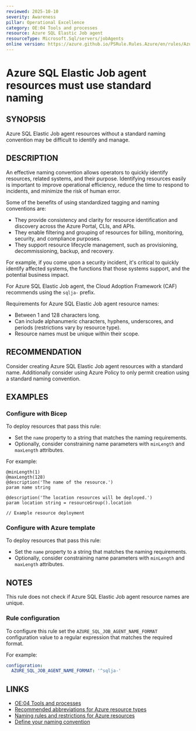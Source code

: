 ```yaml
---
reviewed: 2025-10-10
severity: Awareness
pillar: Operational Excellence
category: OE:04 Tools and processes
resource: Azure SQL Elastic Job agent
resourceType: Microsoft.Sql/servers/jobAgents
online version: https://azure.github.io/PSRule.Rules.Azure/en/rules/Azure.SQL.JobAgentNaming/
---
```


# Azure SQL Elastic Job agent resources must use standard naming

## SYNOPSIS

Azure SQL Elastic Job agent resources without a standard naming convention may be difficult to identify and manage.

## DESCRIPTION

An effective naming convention allows operators to quickly identify resources, related systems, and their purpose.
Identifying resources easily is important to improve operational efficiency, reduce the time to respond to incidents,
and minimize the risk of human error.

Some of the benefits of using standardized tagging and naming conventions are:

- They provide consistency and clarity for resource identification and discovery across the Azure Portal, CLIs, and APIs.
- They enable filtering and grouping of resources for billing, monitoring, security, and compliance purposes.
- They support resource lifecycle management, such as provisioning, decommissioning, backup, and recovery.

For example, if you come upon a security incident, it's critical to quickly identify affected systems,
the functions that those systems support, and the potential business impact.

For Azure SQL Elastic Job agent, the Cloud Adoption Framework (CAF) recommends using the `sqlja-` prefix.

Requirements for Azure SQL Elastic Job agent resource names:

- Between 1 and 128 characters long.
- Can include alphanumeric characters, hyphens, underscores, and periods (restrictions vary by resource type).
- Resource names must be unique within their scope.

## RECOMMENDATION

Consider creating Azure SQL Elastic Job agent resources with a standard name.
Additionally consider using Azure Policy to only permit creation using a standard naming convention.

## EXAMPLES

### Configure with Bicep

To deploy resources that pass this rule:

- Set the `name` property to a string that matches the naming requirements.
- Optionally, consider constraining name parameters with `minLength` and `maxLength` attributes.

For example:

```bicep
@minLength(1)
@maxLength(128)
@description('The name of the resource.')
param name string

@description('The location resources will be deployed.')
param location string = resourceGroup().location

// Example resource deployment
```

### Configure with Azure template

To deploy resources that pass this rule:

- Set the `name` property to a string that matches the naming requirements.
- Optionally, consider constraining name parameters with `minLength` and `maxLength` attributes.

## NOTES

This rule does not check if Azure SQL Elastic Job agent resource names are unique.

<!-- caf:note name-format -->

### Rule configuration

<!-- module:config rule AZURE_SQL_JOB_AGENT_NAME_FORMAT -->

To configure this rule set the `AZURE_SQL_JOB_AGENT_NAME_FORMAT` configuration value to a regular expression
that matches the required format.

For example:

```yaml
configuration:
  AZURE_SQL_JOB_AGENT_NAME_FORMAT: '^sqlja-'
```

## LINKS

- [OE:04 Tools and processes](https://learn.microsoft.com/azure/well-architected/operational-excellence/tools-processes)
- [Recommended abbreviations for Azure resource types](https://learn.microsoft.com/azure/cloud-adoption-framework/ready/azure-best-practices/resource-abbreviations)
- [Naming rules and restrictions for Azure resources](https://learn.microsoft.com/azure/azure-resource-manager/management/resource-name-rules)
- [Define your naming convention](https://learn.microsoft.com/azure/cloud-adoption-framework/ready/azure-best-practices/resource-naming)
